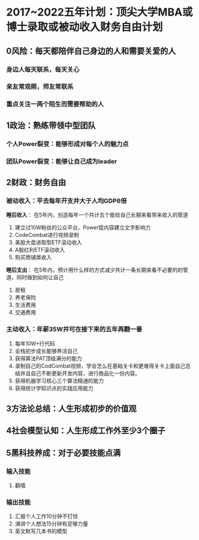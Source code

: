 # 2017~2022五年计划：顶尖大学MBA或博士录取或被动收入财务自由计划

## 0风险：每天都陪伴自己身边的人和需要关爱的人

### 身边人每天联系，每天关心

### 亲友常观照，师友常联系

### 重点关注一两个陌生而需要帮助的人





## 1政治：熟练带领中型团队

### 个人Power裂变：能够形成对每个人的魅力点


### 团队Power裂变：能够让自己成为leader





## 2财政：财务自由

### 被动收入：平去每年开支并大于人均GDP6倍

**睡后收入**：
在5年内，创造每年一个共计五个能给自己长期来看带来收入的管道

1. 建立过10W粉丝的公众平台，Power锟内容建立文字影响力
2. CodeCombat进行视频录制
1. 美股大盘进取型ETF滚动收入
3. A股红利ETF滚动收入
4. 购买商铺类收入


**睡后支出**：
在5年内，预计用什么样的方式减少共计一条长期来看不必要的的管道，同时做到如何让自己

1. 房租
2. 养老保险
3. 生活费用
4. 交通费用


### 主动收入：年薪35W并可在接下来的五年再翻一番

1. 每年10W+行代码
1. 全栈初步成长能够养活自己
2. 获得算法PAT顶级满分的能力
3. 录制自己的CodCombat视频，学会怎么在基础关卡和更难得关卡上面自己总结并且自己不断更新开发内容，进行商品化一份内容。
3. 获得机器学习核心三个算法精通的能力
4. 获得统计学知识点的实践应用能力


## 3方法论总结：人生形成初步的价值观




## 4社会模型认知：人生形成工作外至少3个圈子




## 5黑科技养成：对于必要技能点满

### 输入技能

1. 翻墙



### 输出技能

1. 汇报个人工作10分钟不打怵
2. 演讲个人想法15分钟有足够力量
3. 英文默写几本书的模型



















































































